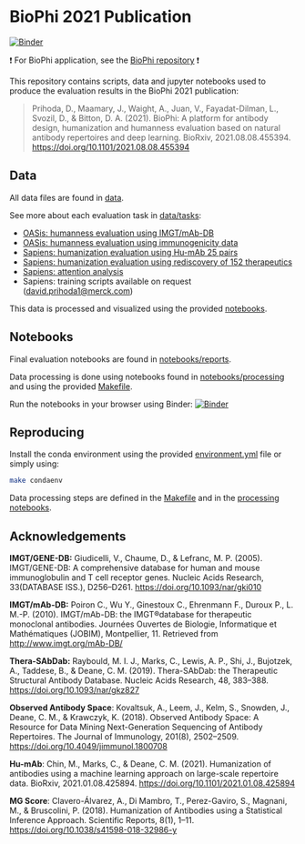 # BioPhi 2021 Publication

[![Binder](http://mybinder.org/badge_logo.svg)](https://mybinder.org/v2/gh/Merck/BioPhi-2021-publication/main?urlpath=lab/tree/notebooks/reports)

️❗️ For BioPhi application, see the [BioPhi repository](https://github.com/Merck/BioPhi) ❗️

This repository contains scripts, data and jupyter notebooks used to produce the evaluation results in the BioPhi 2021 publication:

> Prihoda, D., Maamary, J., Waight, A., Juan, V., Fayadat-Dilman, L., Svozil, D., & Bitton, D. A. (2021). 
> BioPhi: A platform for antibody design, humanization and humanness evaluation based on natural antibody repertoires and deep learning. BioRxiv, 2021.08.08.455394. https://doi.org/10.1101/2021.08.08.455394


## Data

All data files are found in [data](data/). 

See more about each evaluation task in [data/tasks](data/tasks):

- [OASis: humanness evaluation using IMGT/mAb-DB](data/tasks/humanness)
- [OASis: humanness evaluation using immunogenicity data](data/tasks/immunogenicity)
- [Sapiens: humanization evaluation using Hu-mAb 25 pairs](data/tasks/humab_25_pairs)
- [Sapiens: humanization evaluation using rediscovery of 152 therapeutics](data/tasks/therapeutic_rediscovery)
- [Sapiens: attention analysis](data/tasks/attention)
- Sapiens: training scripts available on request (david.prihoda1@merck.com)

This data is processed and visualized using the provided [notebooks](notebooks).

## Notebooks

Final evaluation notebooks are found in [notebooks/reports](notebooks/reports). 

Data processing is done using notebooks found in [notebooks/processing](notebooks/processing) and using the provided [Makefile](Makefile).

Run the notebooks in your browser using Binder: [![Binder](http://mybinder.org/badge_logo.svg)](https://mybinder.org/v2/gh/Merck/BioPhi-2021-publication/main?urlpath=lab/tree/notebooks/reports)

## Reproducing

Install the conda environment using the provided [environment.yml](environment.yml) file or simply using:

```bash
make condaenv
```

Data processing steps are defined in the [Makefile](Makefile) and in the [processing notebooks](notebooks/processing).

## Acknowledgements

**IMGT/GENE-DB:** Giudicelli, V., Chaume, D., & Lefranc, M. P. (2005). IMGT/GENE-DB: A comprehensive database for human and mouse immunoglobulin and T cell receptor genes. Nucleic Acids Research, 33(DATABASE ISS.), D256–D261. https://doi.org/10.1093/nar/gki010

**IMGT/mAb-DB:** Poiron C., Wu Y., Ginestoux C., Ehrenmann F., Duroux P., L. M.-P. (2010). IMGT/mAb-DB: the IMGT®database for therapeutic monoclonal antibodies. Journées Ouvertes de Biologie, Informatique et Mathématiques (JOBIM), Montpellier, 11. Retrieved from http://www.imgt.org/mAb-DB/

**Thera-SAbDab:** Raybould, M. I. J., Marks, C., Lewis, A. P., Shi, J., Bujotzek, A., Taddese, B., & Deane, C. M. (2019). Thera-SAbDab: the Therapeutic Structural Antibody Database. Nucleic Acids Research, 48, 383–388. https://doi.org/10.1093/nar/gkz827

**Observed Antibody Space**: Kovaltsuk, A., Leem, J., Kelm, S., Snowden, J., Deane, C. M., & Krawczyk, K. (2018). Observed Antibody Space: A Resource for Data Mining Next-Generation Sequencing of Antibody Repertoires. The Journal of Immunology, 201(8), 2502–2509. https://doi.org/10.4049/jimmunol.1800708

**Hu-mAb**: Chin, M., Marks, C., & Deane, C. M. (2021). Humanization of antibodies using a machine learning approach on large-scale repertoire data. BioRxiv, 2021.01.08.425894. https://doi.org/10.1101/2021.01.08.425894

**MG Score**: Clavero-Álvarez, A., Di Mambro, T., Perez-Gaviro, S., Magnani, M., & Bruscolini, P. (2018). Humanization of Antibodies using a Statistical Inference Approach. Scientific Reports, 8(1), 1–11. https://doi.org/10.1038/s41598-018-32986-y
